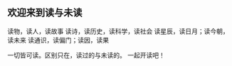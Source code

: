 ## 欢迎来到读与未读



读物，读人，读故事
读诗，读历史，读科学，读社会
读星辰，读日月；读今朝，读未来
读通识，读偏门；读因，读果

一切皆可读。区别只在，读过的与未读的。
一起开读吧！


